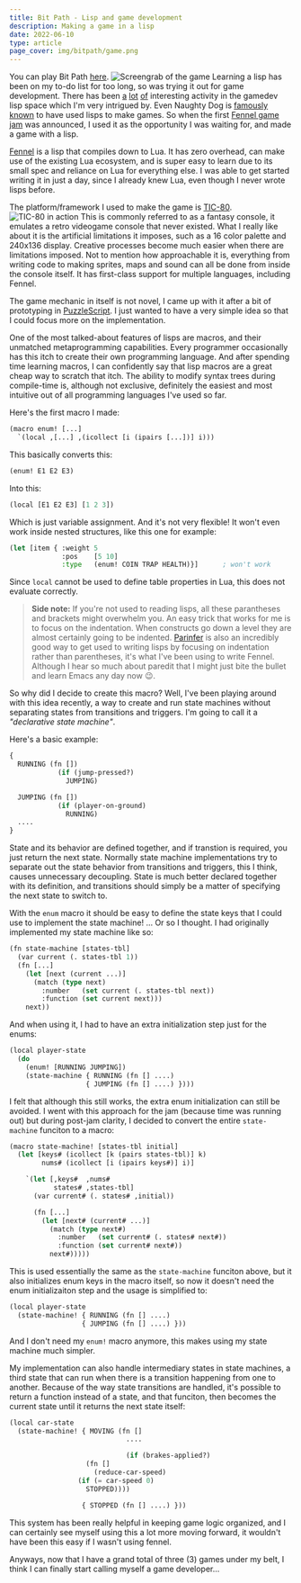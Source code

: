 ```yaml
---
title: Bit Path - Lisp and game development
description: Making a game in a lisp
date: 2022-06-10
type: article
page_cover: img/bitpath/game.png
---
```


You can play Bit Path [here](https://rottencandy.itch.io/bitpath).
![Screengrab of the game](/img/bitpath/game.png)
Learning a lisp has been on my to-do list for too long,
so was trying it out for game development.
There has been [a](https://github.com/fleabitdev/glsp) [lot](https://github.com/makuto/cakelisp) [of](https://github.com/carp-lang/Carp) interesting activity in the gamedev lisp space which I'm very intrigued by.
Even Naughty Dog is [famously known](https://en.wikipedia.org/wiki/Game_Oriented_Assembly_Lisp) to have used lisps to make games.
So when the first [Fennel game jam](https://itch.io/jam/fennel-game-jam-1) was announced,
I used it as the opportunity I was waiting for, and made a game with a lisp.


[Fennel](https://fennel-lang.org/) is a lisp that compiles down to Lua.
It has zero overhead, can make use of the existing Lua ecosystem,
and is super easy to learn due to its small spec and reliance on Lua for everything else.
I was able to get started writing it in just a day, since I already knew Lua,
even though I never wrote lisps before.


The platform/framework I used to make the game is [TIC-80](https://github.com/nesbox/TIC-80).
![TIC-80 in action](/img/bitpath/tic-80.png)
This is commonly referred to as a fantasy console,
it emulates a retro videogame console that never existed.
What I really like about it is the artificial limitations it imposes,
such as a 16 color palette and 240x136 display.
Creative processes become much easier when there are limitations imposed.
Not to mention how approachable it is,
everything from writing code to making sprites, maps and sound can all be done from inside the console itself.
It has first-class support for multiple languages, including Fennel.


The game mechanic in itself is not novel,
I came up with it after a bit of prototyping in [PuzzleScript](https://www.puzzlescript.net/).
I just wanted to have a very simple idea so that I could focus more on the implementation.


One of the most talked-about features of lisps are macros,
and their unmatched metaprogramming capabilities.
Every programmer occasionally has this itch to create their own programming language.
And after spending time learning macros,
I can confidently say that lisp macros are a great cheap way to scratch that itch.
The ability to modify syntax trees during compile-time is, although not exclusive,
definitely the easiest and most intuitive out of all programming languages I've used so far.


Here's the first macro I made:
```lisp
(macro enum! [...]
  `(local ,[...] ,(icollect [i (ipairs [...])] i)))
```
This basically converts this:
```lisp
(enum! E1 E2 E3)
```
Into this:
```lisp
(local [E1 E2 E3] [1 2 3])
```
Which is just variable assignment.
And it's not very flexible!
It won't even work inside nested structures,
like this one for example:
```lisp
(let [item { :weight 5
             :pos    [5 10]
             :type   (enum! COIN TRAP HEALTH)}]      ; won't work
```
Since `local` cannot be used to define table properties in Lua,
this does not evaluate correctly.


> **Side note:** If you're not used to reading lisps,
all these parantheses and brackets might overwhelm you.
An easy trick that works for me is to focus on the indentation.
When constructs go down a level they are almost certainly going to be indented.
[Parinfer](https://shaunlebron.github.io/parinfer/) is also an incredibly good way to get used to writing lisps by focusing on indentation rather than parentheses,
it's what I've been using to write Fennel.
Although I hear so much about paredit that I might just bite the bullet and learn Emacs any day now 😉.


So why did I decide to create this macro?
Well, I've been playing around with this idea recently,
a way to create and run state machines without separating states from transitions and triggers.
I'm going to call it a _"declarative state machine"_.


Here's a basic example:
```lisp
{
  RUNNING (fn [])
            (if (jump-pressed?)
              JUMPING)

  JUMPING (fn [])
            (if (player-on-ground)
              RUNNING)
  ....
}
```
State and its behavior are defined together,
and if transtion is required,
you just return the next state.
Normally state machine implementations try to separate out the state behavior from transitions and triggers,
this I think, causes unnecessary decoupling.
State is much better declared together with its definition,
and transitions should simply be a matter of specifying the next state to switch to.


With the `enum` macro it should be easy to define the state keys that I could use to implement the state machine!
... Or so I thought.
I had originally implemented my state machine like so:
```lisp
(fn state-machine [states-tbl]
  (var current (. states-tbl 1))
  (fn [...]
    (let [next (current ...)]
      (match (type next)
        :number   (set current (. states-tbl next))
        :function (set current next)))
    next))
```
And when using it, I had to have an extra initialization step just for the enums:
```lisp
(local player-state
  (do
    (enum! [RUNNING JUMPING])
    (state-machine { RUNNING (fn [] ....)
                   { JUMPING (fn [] ....) })))
```
I felt that although this still works, the extra enum initialization can still be avoided.
I went with this approach for the jam (because time was running out)
but during post-jam clarity, I decided to convert the entire `state-machine` funciton to a macro:
```lisp
(macro state-machine! [states-tbl initial]
  (let [keys# (icollect [k (pairs states-tbl)] k)
        nums# (icollect [i (ipairs keys#)] i)]

    `(let [,keys#  ,nums#
           states# ,states-tbl]
      (var current# (. states# ,initial))

      (fn [...]
        (let [next# (current# ...)]
          (match (type next#)
            :number   (set current# (. states# next#))
            :function (set current# next#))
          next#)))))
```
This is used essentially the same as the `state-machine` funciton above,
but it also initializes enum keys in the macro itself,
so now it doesn't need the enum initializaiton step and the usage is simplified to:
```lisp
(local player-state
  (state-machine! { RUNNING (fn [] ....)
                  { JUMPING (fn [] ....) }))
```
And I don't need my `enum!` macro anymore,
this makes using my state machine much simpler.


My implementation can also handle intermediary states in state machines,
a third state that can run when there is a transition happening from one to another.
Because of the way state transitions are handled,
it's possible to return a function instead of a state,
and that funciton, then becomes the current state until it returns the next state itself:
```lisp
(local car-state
  (state-machine! { MOVING (fn []
                             ....

                             (if (brakes-applied?)
			       (fn []
			         (reduce-car-speed)
				 (if (= car-speed 0)
				   STOPPED))))

                  { STOPPED (fn [] ....) }))
```

This system has been really helpful in keeping game logic organized,
and I can certainly see myself using this a lot more moving forward,
it wouldn't have been this easy if I wasn't using fennel.


Anyways, now that I have a grand total of three (3) games under my belt,
I think I can finally start calling myself a game developer...
